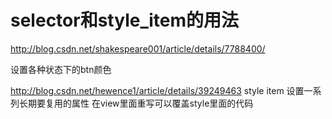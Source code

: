 # selector和style_item的用法

<http://blog.csdn.net/shakespeare001/article/details/7788400/>

设置各种状态下的btn颜色

<http://blog.csdn.net/hewence1/article/details/39249463>
style
item
设置一系列长期要复用的属性
在view里面重写可以覆盖style里面的代码